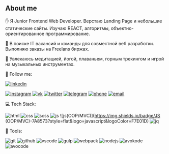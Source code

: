 ## About me

:hand: Я Junior Frontend Web Developer. Верстаю Landing Page и небольшие статические сайты. Изучаю REACT, алгоритмы, объектно-ориентированное программирование.

:mag_right: В поиске IT вакансий и команды для совместной веб разработки. Выполняю заказы на Freelans биржах. 

:guitar: Увлекаюсь медитацией, йогой, плаваньем, горным трекингом и игрой на музыкальных инструментах.

:iphone: Follow me:

[![linkedin](https://img.shields.io/badge/Linkedin-0189B4?style=flat&logo=linkedin&logoColor=000000)](https://www.linkedin.com/in/larionov-anton05/)

[![instagram](https://img.shields.io/badge/INSTAGRAM-0189B4?style=flat&logo=instagram&logoColor=B83092)](https://www.instagram.com/seignior.anlarion/)
[![vk](https://img.shields.io/badge/VKONTAKTE-0189B4?style=flat&logo=vk&logoColor=5181B8)](https://vk.com/larionov66)
[![twitter](https://img.shields.io/badge/TWITTER-0189B4?style=flat&logo=twitter&logoColor=209BF3)](https://twitter.com/larionov_anton1)
[![telegram](https://img.shields.io/badge/TELEGRAM-0189B4?style=flat&logo=telegram&logoColor=1D97C9)](https://t.me/AntonLarionov1)
[![phone](https://img.shields.io/badge/PHONE_+7_(988)_570_72_57-0189B4?style=flat&logo=apple&logoColor=D9D9D9)](tel:+79885707257)
[![email](https://img.shields.io/badge/EMAIL_larionovanton05@gmail.com-0189B4?style=flat&logo=gmail&logoColor=F44336)](mailto:larionovanton05@gmail.com)

:computer: Tech Stack:

![html](https://img.shields.io/badge/HTML5-7A8573?style=flat&logo=html5&logoColor=E34F26)
![css](https://img.shields.io/badge/CSS3-7A8573?style=flat&logo=css3&logoColor=117B11)
![scss](https://img.shields.io/badge/SCSS-7A8573?style=flat&logo=sass&logoColor=D05385)
![js](https://img.shields.io/badge/JAVASCRIPT-7A8573?style=flat&logo=javascript&logoColor=F7E01D)
![js(OOP/MVC)](https://img.shields.io/badge/JS (OOP/MVC)-7A8573?style=flat&logo=javascript&logoColor=F7E01D)
![jq](https://img.shields.io/badge/JQUERY-7A8573?style=flat&logo=jquery&logoColor=193657)

:wrench: Tools:

![git](https://img.shields.io/badge/GIT-7A8573?style=flat&logo=git&logoColor=DF4C37)
![github](https://img.shields.io/badge/GITHUB-7A8573?style=flat&logo=github&logoColor=000000)
![vscode](https://img.shields.io/badge/VSCODE-7A8573?style=flat&logo=Visualstudio&logoColor=0278CB)
![gulp](https://img.shields.io/badge/GULP-7A8573?style=flat&logo=gulp&logoColor=E84C51)
![webpack](https://img.shields.io/badge/WEBPACK-7A8573?style=flat&logo=webpack&logoColor=E84C51)
![nodejs](https://img.shields.io/badge/NODEJS-7A8573?style=flat&logo=nodejs&logoColor=E84C51)
![avokode](https://img.shields.io/badge/PHOTOSHOP-7A8573?style=flat&logo=adobephotoshop&logoColor=001E36)
![avocode](https://img.shields.io/badge/AVOCODE-7A8573?style=flat&logo=adobephotoshop&logoColor=00BD87)







